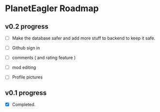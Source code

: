 # PlanetEagler Roadmap

## v0.2 progress
- [ ] Make the database safer and add more stuff to backend to keep it safe.
- [ ] Github sign in
- [ ] comments ( and rating feature )
- [ ] mod editing
- [ ] Profile pictures


## v0.1 progress
- [x] Completed.

